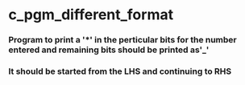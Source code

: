# c_pgm_different_format
### Program to print a '*' in the perticular bits for the number entered and remaining bits should be printed as'_'
### It should be started from the LHS and continuing to RHS
